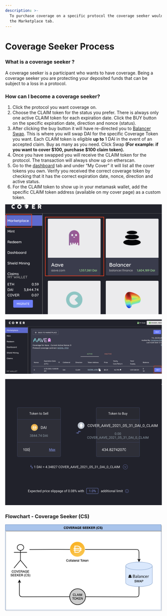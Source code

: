 ```yaml
---
description: >-
  To purchase coverage on a specific protocol the coverage seeker would go to
  the Marketplace tab.
---
```


# Coverage Seeker Process

### What is a coverage seeker ?

A coverage seeker is a participant who wants to have coverage. Being a coverage seeker you are protecting your deposited funds that can be subject to a loss in a protocol. 

### How can I become a coverage seeker?

1. Click the protocol you want coverage on.
2. Choose the CLAIM token for the status you prefer. There is always only one active CLAIM token for each expiration date. Click the BUY button on the specific expiration date, direction and nonce \(status\).
3. After clicking the buy button it will have re-directed you to [Balancer Swap](https://balancer.exchange/#/swap). This is where you will swap DAI for the specific Coverage Token you want. Each CLAIM token is eligible **up to** 1 DAI in the event of an accepted claim. Buy as many as you need. Click Swap **\(For example: if you want to cover $100, purchase $100 claim token\).**
4. Once you have swapped you will receive the CLAIM token for the protocol. The transaction will always show up on etherscan.
5. Go to the [dashboard](https://app.coverprotocol.com/app/dashboard) tab and under “My Cover” it will list all the cover tokens you own. Verify you received the correct coverage token by checking that it has the correct expiration date, nonce, direction and active status.
6. For the CLAIM token to show up in your metamask wallet, add the specific CLAIM token address \(available on my cover page\) as a custom token.

![](../.gitbook/assets/screen-shot-2020-12-02-at-10.55.50-pm.png)

![](../.gitbook/assets/screen-shot-2020-12-02-at-10.56.20-pm.png)

![](../.gitbook/assets/screen-shot-2020-12-02-at-10.58.25-pm.png)

###                                         Flowchart - Coverage Seeker \(CS\)

![](../.gitbook/assets/0%20%281%29.png)



